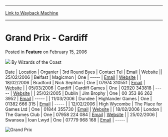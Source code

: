 
---
[Link to Wayback Machine](https://web.archive.org/web/20211028183855/https://magic.wizards.com/en/articles/archive/feature/grand-prix-cardiff-2006-02-15)

[_metadata_:author]:- "Wizards of the Coast"
[_metadata_:description]:- "DateLocationOrganier3rd Round ByesContact TelEmailWebsite25/02/2006BelfastMagicmonOne-----EmailWebsite18/02/2006BradfordNick SephtonOne07974 310551EmailWebsite05/03/2006CardiffCardiff Games One02920 343818-----Website25/02/2005DublinJim BrophyOne00 353 86 262 3952Email-----11/03/2006DundeeHighlander GamesOne01382 666 315Email-----12/02/2006High WycombeThe Place for Games"
[_metadata_:generator]:- "Drupal 7 (http://drupal.org)"
[_metadata_:node]:- "734621"
[_metadata_:publish_date]:- "2006-02-15"
[_metadata_:source]:- "div-main-content"
[_metadata_:title]:- "Grand Prix - Cardiff"
[_metadata_:wayback_capture_timestamp]:- "2021-10-28 18:38:55"
[_metadata_:wayback_raw_url]:- "https://web.archive.org/web/20211028183855id_/https://magic.wizards.com/en/articles/archive/feature/grand-prix-cardiff-2006-02-15"
[_metadata_:wayback_url]:- "https://magic.wizards.com/en/articles/archive/feature/grand-prix-cardiff-2006-02-15"
---


Grand Prix - Cardiff
====================



 Posted in **Feature**
 on February 15, 2006 






![](https://media.magic.wizards.com/styles/auth_small/public/images/person/wizards_author.jpg)
By Wizards of the Coast













 Date | Location | Organier | 3rd Round Byes | Contact Tel | Email | Website || 25/02/2006 | Belfast | Magicmon | One | ----- | [Email](mailto:events@magicmon.co.uk) | [Website](http://www.magicmon.co.uk) |
| 18/02/2006 | Bradford | Nick Sephton | One | 07974 310551 | [Email](mailto:Njsephton@blueyonder.co.uk) | [Website](http:/www.bradfordmagic.co.uk) |
| 05/03/2006 | Cardiff | Cardiff Games  | One | 02920 343818 | ----- | [Website](http://archive.wizards.com/Magic/Magazine/Article.aspx?x=www.cardiffgames.co.uk%20) |
| 25/02/2005 | Dublin | Jim Brophy | One | 00 353 86 262 3952 | [Email](mailto:kbrophy@iol.ie) | ----- |
| 11/03/2006 | Dundee | Highlander Games | One | 01382 666 315 | [Email](mailto:gary.campbell1@btconnect.com) | ----- |
| 12/02/2006 | High Wycombe | The Place for Games Ltd | One | 01844 355730 | [Email](mailto:info@theplaceforgames.com) | [Website](http://www.theplaceforgames.com) |
| 18/02/2006 | London | The Games Club | One | 07958 224 084 | [Email](mailto:ravnica@thegameslcub.org) | [Website](http://www.thegamesclub.org) |
| 25/02/2006 | Swansea | Ioan Lwyd | One | 07779 968 168 | [Email](mailto:ioanllwyd@hotmail.com) | ----- |

  
![Grand Prix](https://media.magic.wizards.com/image_legacy_migration/grandprix/images/NEW_GP.jpg)







